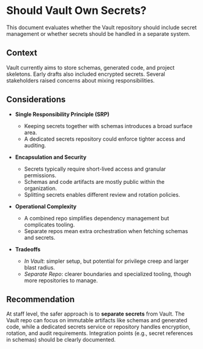 # Should Vault Own Secrets?

This document evaluates whether the Vault repository should include secret management or whether secrets should be handled in a separate system.

## Context
Vault currently aims to store schemas, generated code, and project skeletons. Early drafts also included encrypted secrets. Several stakeholders raised concerns about mixing responsibilities.

## Considerations

- **Single Responsibility Principle (SRP)**
  - Keeping secrets together with schemas introduces a broad surface area.
  - A dedicated secrets repository could enforce tighter access and auditing.

- **Encapsulation and Security**
  - Secrets typically require short-lived access and granular permissions.
  - Schemas and code artifacts are mostly public within the organization.
  - Splitting secrets enables different review and rotation policies.

- **Operational Complexity**
  - A combined repo simplifies dependency management but complicates tooling.
  - Separate repos mean extra orchestration when fetching schemas and secrets.

- **Tradeoffs**
  - *In Vault*: simpler setup, but potential for privilege creep and larger blast radius.
  - *Separate Repo*: clearer boundaries and specialized tooling, though more repositories to manage.

## Recommendation
At staff level, the safer approach is to **separate secrets** from Vault. The Vault repo can focus on immutable artifacts like schemas and generated code, while a dedicated secrets service or repository handles encryption, rotation, and audit requirements. Integration points (e.g., secret references in schemas) should be clearly documented.
